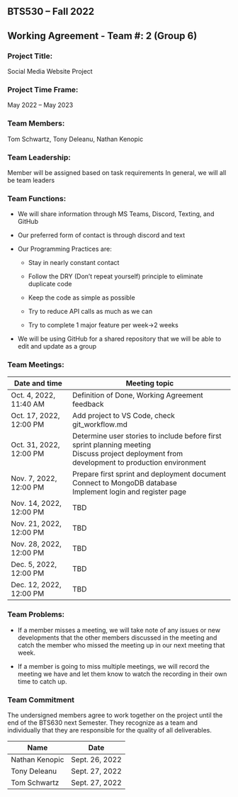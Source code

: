 ## BTS530 – Fall 2022 
## Working Agreement - Team #: 2 (Group 6) 

### Project Title:  
Social Media Website Project 

### Project Time Frame: 
May 2022 – May 2023 

### Team Members: 
Tom Schwartz, Tony Deleanu, Nathan Kenopic 

### Team Leadership: 
Member will be assigned based on task requirements
In general, we will all be team leaders

### Team Functions: 

 - <Collaboration and Sharing> We will share information through MS Teams, Discord, Texting, and GitHub 

 - <Preferred form of contact and overall availability> Our preferred form of contact is through discord and text 

 - <Programming Practices to be adopted>Our Programming Practices are: 

    - Stay in nearly constant contact 

    - Follow the DRY (Don’t repeat yourself) principle to eliminate duplicate code 

    - Keep the code as simple as possible 

    - Try to reduce API calls as much as we can 

    - Try to complete 1 major feature per week->2 weeks 

 
 - <How to merge the code into shared repository> We will be using GitHub for a shared repository that we will be able to edit and update as a group 
 
### Team Meetings: 
| Date and time | Meeting topic |
| --------- |  --------- |
| Oct. 4, 2022, 11:40 AM | Definition of Done, Working Agreement feedback |
| Oct. 17, 2022, 12:00 PM  | Add project to VS Code, check git_workflow.md |
| Oct. 31, 2022, 12:00 PM | Determine user stories to include before first sprint planning meeting<br>Discuss project deployment from development to production environment |
| Nov. 7, 2022, 12:00 PM  | Prepare first sprint and deployment document<br>Connect to MongoDB database<br>Implement login and register page |
| Nov. 14, 2022, 12:00 PM  | TBD |
| Nov. 21, 2022, 12:00 PM  | TBD |
| Nov. 28, 2022, 12:00 PM  | TBD |
| Dec. 5, 2022, 12:00 PM  | TBD |
| Dec. 12, 2022, 12:00 PM  | TBD |

### Team Problems: 

 - <What to do when a member misses a meeting> If a member misses a meeting, we will take note of any issues or new developments that the other members discussed in the meeting and catch the member who missed the meeting up in our next meeting that week. 

 - If a member is going to miss multiple meetings, we will record the meeting we have and let them know to watch the recording in their own time to catch up. 

### Team Commitment 

The undersigned members agree to work together on the project until the end of the BTS630 next Semester.  They recognize as a team and individually that they are responsible for the quality of all deliverables. 

| Name | Date |
| --------- |  --------- |
| Nathan Kenopic | Sept. 26, 2022|
| Tony Deleanu |  Sept. 27, 2022|
| Tom Schwartz | Sept. 27, 2022|
